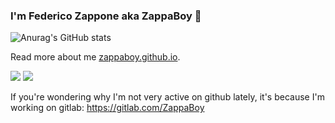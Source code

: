 ### I'm Federico Zappone aka ZappaBoy 👋

![Anurag's GitHub stats](https://github-readme-stats.vercel.app/api?username=ZappaBoy&count_private=true&theme=onedark)

Read more about me [zappaboy.github.io](https://zappaboy.github.io/).

[![](https://img.shields.io/static/v1?label=Sponsor&message=%E2%9D%A4&logo=GitHub&color=%23fe8e86)](https://github.com/sponsors/ZappaBoy)
![](https://visitor-badge.glitch.me/badge?page_id=zappaboy.zappaboy)

If you're wondering why I'm not very active on github lately, it's because I'm working on gitlab: https://gitlab.com/ZappaBoy
